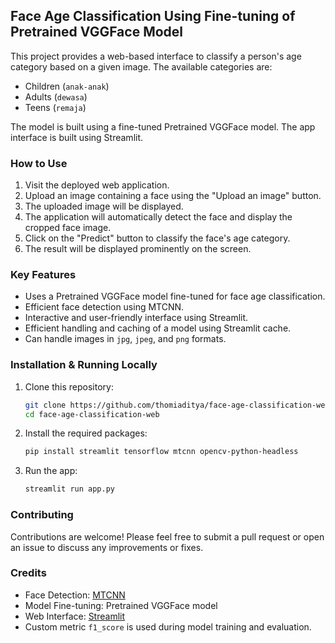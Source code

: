## Face Age Classification Using Fine-tuning of Pretrained VGGFace Model

This project provides a web-based interface to classify a person's age category based on a given image. The available categories are:

- Children (`anak-anak`)
- Adults (`dewasa`)
- Teens (`remaja`)

The model is built using a fine-tuned Pretrained VGGFace model. The app interface is built using Streamlit.

### How to Use

1. Visit the deployed web application.
2. Upload an image containing a face using the "Upload an image" button.
3. The uploaded image will be displayed.
4. The application will automatically detect the face and display the cropped face image.
5. Click on the "Predict" button to classify the face's age category.
6. The result will be displayed prominently on the screen.

### Key Features

- Uses a Pretrained VGGFace model fine-tuned for face age classification.
- Efficient face detection using MTCNN.
- Interactive and user-friendly interface using Streamlit.
- Efficient handling and caching of a model using Streamlit cache.
- Can handle images in `jpg`, `jpeg`, and `png` formats.

### Installation & Running Locally

1. Clone this repository:
    ```bash
    git clone https://github.com/thomiaditya/face-age-classification-web.git
    cd face-age-classification-web
    ```

2. Install the required packages:
    ```bash
    pip install streamlit tensorflow mtcnn opencv-python-headless
    ```

3. Run the app:
    ```bash
    streamlit run app.py
    ```

### Contributing

Contributions are welcome! Please feel free to submit a pull request or open an issue to discuss any improvements or fixes.

### Credits

- Face Detection: [MTCNN](https://github.com/ipazc/mtcnn)
- Model Fine-tuning: Pretrained VGGFace model
- Web Interface: [Streamlit](https://www.streamlit.io/)
- Custom metric `f1_score` is used during model training and evaluation.